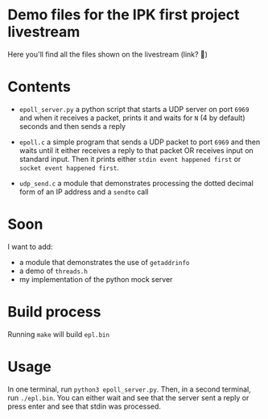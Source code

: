 # Demo files for the IPK first project livestream

Here you'll find all the files shown on the livestream (link? 🤔)

# Contents

- `epoll_server.py` a python script that starts a UDP server on port `6969`
and when it receives a packet, prints it and waits for `N` (4 by default)
seconds and then sends a reply

- `epoll.c` a simple program that sends a UDP packet to port `6969` and then
waits until it either receives a reply to that packet OR receives input on
standard input. Then it prints either `stdin event happened first` or
`socket event happened first`.

- `udp_send.c` a module that demonstrates processing the dotted decimal
form of an IP address and a `sendto` call

# Soon
I want to add:
- a module that demonstrates the use of `getaddrinfo`
- a demo of `threads.h`
- my implementation of the python mock server

# Build process
Running `make` will build `epl.bin`

# Usage
In one terminal, run `python3 epoll_server.py`. Then, in a second terminal,
run `./epl.bin`. You can either wait and see that the server sent a reply
or press enter and see that stdin was processed.
